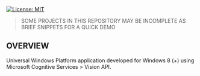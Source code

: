 [![License: MIT](https://img.shields.io/badge/License-MIT-blue.svg)](https://opensource.org/licenses/MIT)

> SOME PROJECTS IN THIS REPOSITORY MAY BE INCOMPLETE AS BRIEF SNIPPETS FOR A QUICK DEMO

## OVERVIEW
Universal Windows Platform application developed for Windows 8 (+) using Microsoft Cognitive Services > Vision API.
